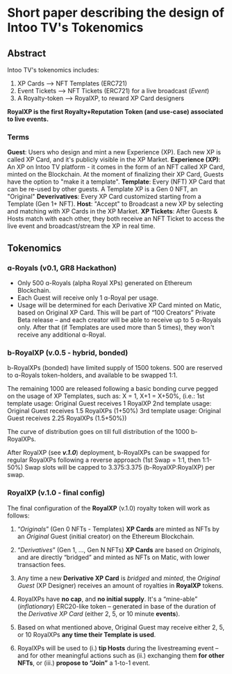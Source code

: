 # Short paper describing the design of Intoo TV's Tokenomics

## Abstract 
Intoo TV's tokenomics includes:
1. XP Cards --> NFT Templates (ERC721)
2. Event Tickets --> NFT Tickets (ERC721) for a live broadcast (_Event_)
3. A Royalty-token --> RoyalXP, to reward XP Card designers 

**RoyalXP is the first Royalty+Reputation Token (and use-case) associated to live events.**

### Terms
**Guest**: Users who design and mint a new Experience (XP). Each new XP is called XP Card, and it's publicly visible in the XP Market.
**Experience (XP)**: An XP on Intoo TV platform - it comes in the form of an NFT called XP Card, minted on the Blockchain. At the moment of finalizing their XP Card, Guests have the option to "make it a template".
**Template**: Every (NFT) XP Card that can be re-used by other guests. A Template XP is a Gen 0 NFT, an "Original"
**Deverivatives**: Every XP Card customized starting from a Template (Gen 1+ NFT).
**Host**: "Accept" to Broadcast a new XP by selecting and matching with XP Cards in the XP Market.
**XP Tickets**: After Guests & Hosts match with each other, they both receive an NFT Ticket to access the live event and broadcast/stream the XP in real time.

## Tokenomics
### ɑ-Royals (v0.1, GR8 Hackathon)
- Only 500 ɑ-Royals (alpha Royal XPs) generated on Ethereum Blockchain.
- Each Guest will receive only 1 ɑ-Royal per usage.
- Usage will be determined for each Derivative XP Card minted on Matic, based on Original XP Card.
This will be part of “100 Creators” Private Beta release – and each creator will be able to receive up to 5 ɑ-Royals only. After that (if Templates are used more than 5 times), they won't receive any additional ɑ-Royal.

### b-RoyalXP (v.0.5 - hybrid, bonded)
b-RoyalXPs (bonded) have limited supply of 1500 tokens.
500 are reserved to ɑ-Royals token-holders, and available to be swapped 1:1.

The remaining 1000 are released following a basic bonding curve pegged on the usage of XP Templates, such as:
X = 1, X+1 = X+50%, (i.e.:
1st template usage: Original Guest receives 1 RoyalXP
2nd template usage: Original Guest receives 1.5 RoyalXPs (1+50%)
3rd template usage: Original Guest receives 2.25 RoyalXPs (1.5+50%))

The curve of distribution goes on till full distribution of the 1000 b-RoyalXPs.

After RoyalXP (see ___v.1.0___) deployment, b-RoyalXPs can be swapped for regular RoyalXPs following a reverse approach (1st Swap = 1:1, then 1:1-50%)
Swap slots will be capped to 3.375:3.375 (b-RoyalXP:RoyalXP) per swap.

### RoyalXP (v.1.0 - final config)
The final configuration of the **RoyalXP** (v.1.0) royalty token will work as follows: 
1. “*Originals*” (Gen 0 NFTs - Templates) **XP Cards** are minted as NFTs by an *Original* Guest (initial creator) on the Ethereum Blockchain.

2. “*Derivatives*” (Gen 1, …, Gen N NFTs) **XP Cards** are based on *Originals*, and are directly “bridged” and minted as NFTs on Matic, with lower transaction fees. 

3. Any time a new **Derivative XP Card** is *bridged* and *minted*, the *Original Guest* (XP Designer) receives an amount of royalties in **RoyalXP** tokens. 

4. RoyalXPs have __no cap__, and __no initial supply__. It's a “mine-able” (*inflationary*) ERC20-like token – generated in base of the duration of the *Derivative XP Card* (either 2, 5, or 10 minute **events**). 

5. Based on what mentioned above, Original Guest may receive either 2, 5, or 10 RoyalXPs **any time their Template is used**. 

6. RoyalXPs will be used to (i.) **tip Hosts** during the livestreaming event – and for other meaningful actions such as (ii.) exchanging them **for other NFTs**, or (iii.) **propose to “Join”** a 1-to-1 event. 
